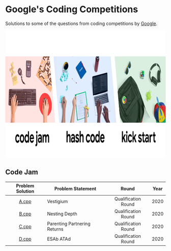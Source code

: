 # Google's Coding Competitions

Solutions to some of the questions from coding competitions by [Google](https://codingcompetitions.withgoogle.com/ "Google's Coding Competitions").

<p align="center"><img src="../assets/google.png" height=400px"></p>

## Code Jam

| Problem Solution										| Problem Statement 					| Round 				| Year	|
|:-----------------------------------------------------:|---------------------------------------|:---------------------:|:-----:|
| [A.cpp](Code%20Jam/2020/Qualification%20Round/A.cpp)	| Vestigium								| Qualification Round	| 2020	|
| [B.cpp](Code%20Jam/2020/Qualification%20Round/B.cpp)	| Nesting Depth							| Qualification Round	| 2020	|
| [C.cpp](Code%20Jam/2020/Qualification%20Round/C.cpp)	| Parenting Partnering Returns			| Qualification Round	| 2020	|
| [D.cpp](Code%20Jam/2020/Qualification%20Round/D.cpp)	| ESAb ATAd								| Qualification Round	| 2020	|

[//]: # (Code Jam)

[//]: # (Hash Code)

[//]: # (Kick Start)

[//]: # (EOF)